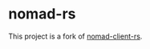 # nomad-rs

This project is a fork of [nomad-client-rs](https://gitlab.com/buildline-gmbh/nomad_client_rs).
